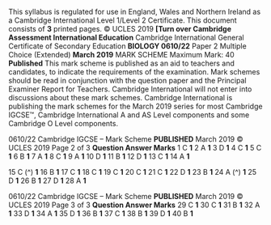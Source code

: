 This syllabus is regulated for use in England, Wales and Northern Ireland as a Cambridge International Level 1/Level 2 Certificate. This document consists of **3** printed pages. © UCLES 2019 **[Turn over Cambridge Assessment International Education** Cambridge International General Certificate of Secondary Education **BIOLOGY 0610/22** Paper 2 Multiple Choice (Extended) **March 2019** MARK SCHEME Maximum Mark: 40 **Published** This mark scheme is published as an aid to teachers and candidates, to indicate the requirements of the examination. Mark schemes should be read in conjunction with the question paper and the Principal Examiner Report for Teachers. Cambridge International will not enter into discussions about these mark schemes. Cambridge International is publishing the mark schemes for the March 2019 series for most Cambridge IGCSE™, Cambridge International A and AS Level components and some Cambridge O Level components. 


0610/22 Cambridge IGCSE – Mark Scheme **PUBLISHED** March 2019 © UCLES 2019 Page 2 of 3 **Question Answer Marks** 1 C **1** 2 A **1** 3 D **1** 4 C **1** 5 C **1** 6 B **1** 7 A **1** 8 C **1** 9 A **1** 10 D **1** 11 B **1** 12 D **1** 13 C **1** 14 A **1** 

15 C (^) **1** 16 B **1** 17 C **1** 18 C **1** 19 C **1** 20 C **1** 21 C **1** 22 D **1** 23 B **1** 24 A (^) **1** 25 D **1** 26 B **1** 27 D **1** 28 A **1** 


0610/22 Cambridge IGCSE – Mark Scheme **PUBLISHED** March 2019 © UCLES 2019 Page 3 of 3 **Question Answer Marks** 29 C **1** 30 C **1** 31 B **1** 32 A **1** 33 D **1** 34 A **1** 35 D **1** 36 B **1** 37 C **1** 38 B **1** 39 D **1** 40 B **1** 


